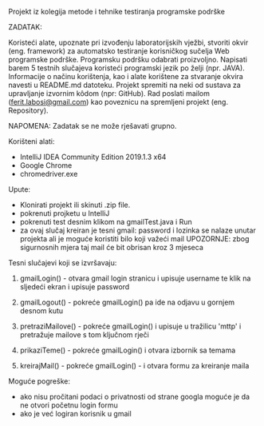 Projekt iz kolegija metode i tehnike testiranja programske podrške

ZADATAK:

Koristeći alate, upoznate pri izvođenju laboratorijskih vježbi, stvoriti okvir (eng. framework) za automatsko testiranje korisničkog sučelja Web programske podrške. 
Programsku podršku odabrati proizvoljno. 
Napisati barem 5 testnih slučajeva koristeći programski jezik po želji (npr. JAVA). 
Informacije o načinu korištenja, kao i alate korištene za stvaranje okvira navesti u README.md datoteku.
Projekt spremiti na neki od sustava za upravljanje izvornim kôdom (npr: GitHub). 
Rad poslati mailom (ferit.labosi@gmail.com) kao poveznicu na spremljeni projekt (eng. Repository).

NAPOMENA: Zadatak se ne može rješavati grupno. 

Korišteni alati: 

 - IntelliJ IDEA Community Edition 2019.1.3 x64
 - Google Chrome
 - chromedriver.exe
 
Upute:

- Klonirati projekt ili skinuti .zip file.
- pokrenuti projketu u IntelliJ
- pokrenuti test desnim klikom na gmailTest.java i Run
- za ovaj slučaj kreiran je tesni gmail: password i lozinka se nalaze unutar projekta ali je moguće koristiti bilo koji važeći mail
  UPOZORNJE: zbog sigurnosnih mjera taj mail će bit obrisan kroz 3 mjeseca

Tesni slučajevi koji se izvršavaju:


   1. gmailLogin() - otvara gmail login stranicu i upisuje username te klik na sljedeći ekran i upisuje password

   2. gmailLogout() - pokreće gmailLogin() pa ide na odjavu u gornjem desnom kutu
     
   3. pretraziMailove() - pokreće gmailLogin() i upisuje u tražilicu 'mttp' i pretražuje mailove s tom ključnom rječi
  
   4. prikaziTeme() - pokreće gmailLogin() i otvara izbornik sa temama
   
   5. kreirajMail() - pokreće gmailLogin() - i otvara formu za kreiranje maila
   
 Moguće pogreške:
 
 - ako nisu pročitani podaci o privatnosti od strane googla moguće je da ne otvori početnu login formu
 - ako je već logiran korisnik u gmail 

   
